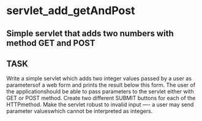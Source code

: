 # servlet_add_getAndPost
Simple servlet that adds two numbers with method GET and POST
-------
TASK
-------
Write a simple servlet which adds two integer values passed by a user as parametersof a web form and prints the result below this form.
The user of the applicationshould be able to pass parameters to the servlet either with
GET or  POST  method. 
Create two different SUBMIT buttons for each of the HTTPmethod.
Make the servlet robust to invalid input —- a user may send parameter valueswhich cannot be interpreted as integers.
